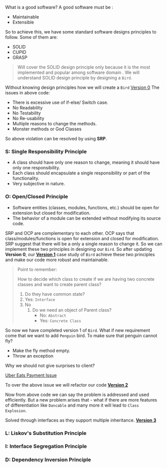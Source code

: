 What is a good software? A good software must be :
- Maintainable
- Extensible

So to achieve this, we have some standard software designs principles to follow. Some of them are:
- SOLID
- CUPID
- GRASP

> Will cover the SOLID design principle only because it is the most implemented and popular among software domain .
>We will understand SOLID design principle by designing a `Bird`.

Without knowing design principles how we will create a `Bird`
[Version 0](/code/DesignPrinciples/v_0/Main.java)
The issues in above code:
- There is excessive use of if-else/ Switch case.
- No Readability
- No Testability
- No Re-usability
- Multiple reasons to change the methods.
- Monster methods or God Classes

So above violation can be resolved by using **SRP**.

### **S**: Single Responsibility Principle
- A class should have only one reason to change, meaning it should have only one responsibility.
- Each class should encapsulate a single responsibility or part of the functionality.
- Very subjective in nature.

### **O**: Open/Closed Principle
- Software entities (classes, modules, functions, etc.) should be open for extension but closed for modification.
- The behavior of a module can be extended without modifying its source code.

SRP and OCP are complementary to each other. OCP says that class/modules/functions is open for extension and closed for
modification. SRP suggest that there will be a only a single reason to change it.
So we can implement these two principles in designing our `Bird`. So after updating **Version 0**, our
[**Version 1**](/code/DesignPrinciples/SRPandOCP)
case study of `Bird` achieve these two principles and make our code more robust and maintainable.

>Point to remember:
> 
>How to decide which class to create if we are having two concrete classes and want to create parent class?
> 1. Do they have common state?
>   1. Yes: `Interface`
>   2. No
>      1. Do we need an object of Parent class?
>         - No: `Abstract`
>         - Yes: `Concrete Class`

So now we have completed version 1 of `Bird`. What if new requirement come that we want to add `Penguin` bird.
To make sure that penguin cannot fly?
- Make the fly method empty.
- Throw an exception

Why we should not give surprises to client?

[Uber Eats Payment Issue](https://www.linkedin.com/posts/rplusg_story-bigtech-uber-activity-6956970566192939008-9rqb/?originalSubdomain=in)

To over the above issue we will refactor our code [**Version 2**](/code/DesignPrinciples/v_2)

Now from above code we can say the problem is addressed and used efficiently.
But a new problem arises that - what if there are more features of differentiation like `Dancable` and many more it will
lead to `Class Explosion`.

Solved through interfaces as they support multiple inheritance.
[**Version 3**](/code/DesignPrinciples/v_3)

### **L**: Liskov's Substitution Principle
### **I**: Interface Segregation Principle
### **D**: Dependency Inversion Principle



